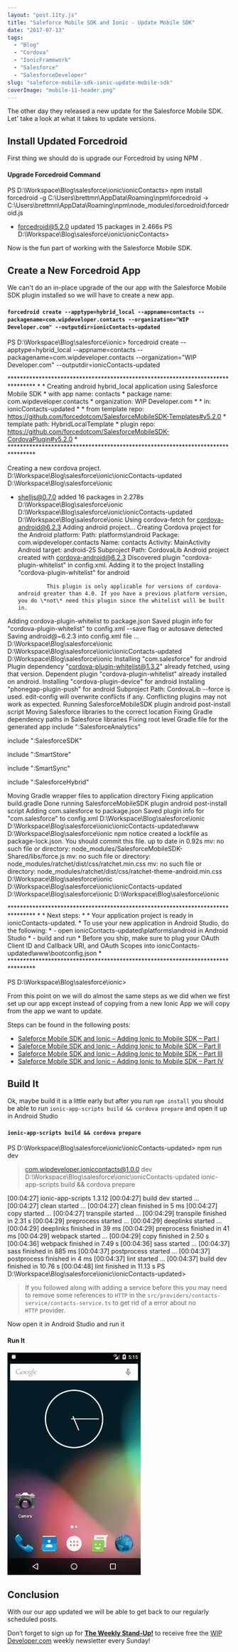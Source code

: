 ```yaml
---
layout: "post.11ty.js"
title: "Saleforce Mobile SDK and Ionic - Update Mobile SDK"
date: "2017-07-13"
tags: 
  - "Blog"
  - "Cordova"
  - "IonicFramework"
  - "Salesforce"
  - "SalesforceDeveloper"
slug: "saleforce-mobile-sdk-ionic-update-mobile-sdk"
coverImage: "mobile-11-header.png"
---
```


The other day they released a new update for the Salesforce Mobile SDK.   Let' take a look at what it takes to update versions.

## Install Updated Forcedroid

First thing we should do is upgrade our Forcedroid by using NPM .

#### Upgrade Forcedroid Command

PS D:\\Workspace\\Blog\\salesforce\\ionic\\ionicContacts> npm install forcedroid -g
C:\\Users\\brettmn\\AppData\\Roaming\\npm\\forcedroid -> C:\\Users\\brettmn\\AppData\\Roaming\\npm\\node\_modules\\forcedroid\\forcedroid.js
+ forcedroid@5.2.0
updated 15 packages in 2.466s
PS D:\\Workspace\\Blog\\salesforce\\ionic\\ionicContacts>

Now is the fun part of working with the Salesforce Mobile SDK.

## Create a New Forcedroid App

We can't do an in-place upgrade of the our app with the Salesforce Mobile SDK plugin installed so we will have to create a new app.

#### `forcedroid create --apptype=hybrid_local --appname=contacts --packagename=com.wipdeveloper.contacts --organization="WIP Developer.com" --outputdir=ionicContacts-updated`

PS D:\\Workspace\\Blog\\salesforce\\ionic> forcedroid create --apptype=hybrid\_local --appname=contacts --packagename=com.wipdeveloper.contacts --organization="WIP Developer.com" --outputdir=ionicContacts-updated

\*\*\*\*\*\*\*\*\*\*\*\*\*\*\*\*\*\*\*\*\*\*\*\*\*\*\*\*\*\*\*\*\*\*\*\*\*\*\*\*\*\*\*\*\*\*\*\*\*\*\*\*\*\*\*\*\*\*\*\*\*\*\*\*\*\*\*\*\*\*\*\*\*\*\*\*\*\*\*\*
\*
\*   Creating android hybrid\_local application using Salesforce Mobile SDK
\*     with app name:        contacts
\*          package name:    com.wipdeveloper.contacts
\*          organization:    WIP Developer.com
\*
\*     in:                   ionicContacts-updated
\*
\*     from template repo:   https://github.com/forcedotcom/SalesforceMobileSDK-Templates#v5.2.0
\*          template path:   HybridLocalTemplate
\*          plugin repo:     https://github.com/forcedotcom/SalesforceMobileSDK-CordovaPlugin#v5.2.0
\*
\*\*\*\*\*\*\*\*\*\*\*\*\*\*\*\*\*\*\*\*\*\*\*\*\*\*\*\*\*\*\*\*\*\*\*\*\*\*\*\*\*\*\*\*\*\*\*\*\*\*\*\*\*\*\*\*\*\*\*\*\*\*\*\*\*\*\*\*\*\*\*\*\*\*\*\*\*\*\*\*

Creating a new cordova project.
D:\\Workspace\\Blog\\salesforce\\ionic\\ionicContacts-updated D:\\Workspace\\Blog\\salesforce\\ionic
+ shelljs@0.7.0
added 16 packages in 2.278s
D:\\Workspace\\Blog\\salesforce\\ionic
D:\\Workspace\\Blog\\salesforce\\ionic\\ionicContacts-updated D:\\Workspace\\Blog\\salesforce\\ionic
Using cordova-fetch for cordova-android@6.2.3
Adding android project...
Creating Cordova project for the Android platform:
        Path: platforms\\android
        Package: com.wipdeveloper.contacts
        Name: contacts
        Activity: MainActivity
        Android target: android-25
Subproject Path: CordovaLib
Android project created with cordova-android@6.2.3
Discovered plugin "cordova-plugin-whitelist" in config.xml. Adding it to the project
Installing "cordova-plugin-whitelist" for android

               This plugin is only applicable for versions of cordova-android greater than 4.0. If you have a previous platform version, you do \*not\* need this plugin since the whitelist will be built in.

Adding cordova-plugin-whitelist to package.json
Saved plugin info for "cordova-plugin-whitelist" to config.xml
--save flag or autosave detected
Saving android@~6.2.3 into config.xml file ...
D:\\Workspace\\Blog\\salesforce\\ionic
D:\\Workspace\\Blog\\salesforce\\ionic\\ionicContacts-updated D:\\Workspace\\Blog\\salesforce\\ionic
Installing "com.salesforce" for android
Plugin dependency "cordova-plugin-whitelist@1.3.2" already fetched, using that version.
Dependent plugin "cordova-plugin-whitelist" already installed on android.
Installing "cordova-plugin-device" for android
Installing "phonegap-plugin-push" for android
Subproject Path: CordovaLib
--force is used. edit-config will overwrite conflicts if any. Conflicting plugins may not work as expected.
Running SalesforceMobileSDK plugin android post-install script
Moving Salesforce libraries to the correct location
Fixing Gradle dependency paths in Salesforce libraries
Fixing root level Gradle file for the generated app
include ":SalesforceAnalytics"

include ":SalesforceSDK"

include ":SmartStore"

include ":SmartSync"

include ":SalesforceHybrid"

Moving Gradle wrapper files to application directory
Fixing application build.gradle
Done running SalesforceMobileSDK plugin android post-install script
Adding com.salesforce to package.json
Saved plugin info for "com.salesforce" to config.xml
D:\\Workspace\\Blog\\salesforce\\ionic
D:\\Workspace\\Blog\\salesforce\\ionic\\ionicContacts-updated\\www D:\\Workspace\\Blog\\salesforce\\ionic
npm notice created a lockfile as package-lock.json. You should commit this file.
up to date in 0.92s
mv: no such file or directory: node\_modules/SalesforceMobileSDK-Shared/libs/force.js
mv: no such file or directory: node\_modules/ratchet/dist/css/ratchet.min.css
mv: no such file or directory: node\_modules/ratchet/dist/css/ratchet-theme-android.min.css
D:\\Workspace\\Blog\\salesforce\\ionic
D:\\Workspace\\Blog\\salesforce\\ionic\\ionicContacts-updated D:\\Workspace\\Blog\\salesforce\\ionic
D:\\Workspace\\Blog\\salesforce\\ionic

\*\*\*\*\*\*\*\*\*\*\*\*\*\*\*\*\*\*\*\*\*\*\*\*\*\*\*\*\*\*\*\*\*\*\*\*\*\*\*\*\*\*\*\*\*\*\*\*\*\*\*\*\*\*\*\*\*\*\*\*\*\*\*\*\*\*\*\*\*\*\*\*\*\*\*\*\*\*\*\*
\*
\*   Next steps:
\*
\*   Your application project is ready in ionicContacts-updated.
\*   To use your new application in Android Studio, do the following:
\*      - open ionicContacts-updated\\platforms\\android in Android Studio
\*      - build and run
\*   Before you ship, make sure to plug your OAuth Client ID and Callback URI, and OAuth Scopes into ionicContacts-updated\\www\\bootconfig.json
\*
\*\*\*\*\*\*\*\*\*\*\*\*\*\*\*\*\*\*\*\*\*\*\*\*\*\*\*\*\*\*\*\*\*\*\*\*\*\*\*\*\*\*\*\*\*\*\*\*\*\*\*\*\*\*\*\*\*\*\*\*\*\*\*\*\*\*\*\*\*\*\*\*\*\*\*\*\*\*\*\*

PS D:\\Workspace\\Blog\\salesforce\\ionic>

From this point on we will do almost the same steps as we did when we first set up our app except instead of copying from a new Ionic App we will copy from the app we want to update.

Steps can be found in the following posts:

- [Saleforce Mobile SDK and Ionic – Adding Ionic to Mobile SDK – Part I](https://wipdeveloper.wpcomstaging.com/2017/07/04/saleforce-mobile-sdk-and-ionic-adding-ionic-to-mobile-sdk-part-i/)
- [Saleforce Mobile SDK and Ionic – Adding Ionic to Mobile SDK – Part II](https://wipdeveloper.wpcomstaging.com/2017/07/05/saleforce-mobile-sdk-ionic-adding-ionic-mobile-sdk-part-ii/)
- [Saleforce Mobile SDK and Ionic – Adding Ionic to Mobile SDK – Part III](https://wipdeveloper.wpcomstaging.com/2017/07/06/saleforce-mobile-sdk-ionic-adding-ionic-mobile-sdk-part-iii/)
- [Saleforce Mobile SDK and Ionic – Adding Ionic to Mobile SDK – Part IV](https://wipdeveloper.wpcomstaging.com/2017/07/10/saleforce-mobile-sdk-ionic-adding-ionic-mobile-sdk-part-iv/)

## Build It

Ok, maybe build it is a little early but after you run `npm install` you should be able to run `ionic-app-scripts build && cordova prepare` and open it up in Android Studio

#### `ionic-app-scripts build && cordova prepare`

PS D:\\Workspace\\Blog\\salesforce\\ionic\\ionicContacts-updated> npm run dev

> com.wipdeveloper.ioniccontacts@1.0.0 dev D:\\Workspace\\Blog\\salesforce\\ionic\\ionicContacts-updated
> ionic-app-scripts build && cordova prepare

\[00:04:27\]  ionic-app-scripts 1.3.12
\[00:04:27\]  build dev started ...
\[00:04:27\]  clean started ...
\[00:04:27\]  clean finished in 5 ms
\[00:04:27\]  copy started ...
\[00:04:27\]  transpile started ...
\[00:04:29\]  transpile finished in 2.31 s
\[00:04:29\]  preprocess started ...
\[00:04:29\]  deeplinks started ...
\[00:04:29\]  deeplinks finished in 39 ms
\[00:04:29\]  preprocess finished in 41 ms
\[00:04:29\]  webpack started ...
\[00:04:29\]  copy finished in 2.50 s
\[00:04:36\]  webpack finished in 7.49 s
\[00:04:36\]  sass started ...
\[00:04:37\]  sass finished in 885 ms
\[00:04:37\]  postprocess started ...
\[00:04:37\]  postprocess finished in 4 ms
\[00:04:37\]  lint started ...
\[00:04:37\]  build dev finished in 10.76 s
\[00:04:48\]  lint finished in 11.13 s
PS D:\\Workspace\\Blog\\salesforce\\ionic\\ionicContacts-updated>

> If you followed along with adding a service before this you may need to remove some references to `HTTP` in the `src/providers/contacts-service/contacts-service.ts` to get rid of a error about no `HTTP` provider.

Now open it in Android Studio and run it

#### Run It

![Run It](images/mobile-11-00.gif)

## Conclusion

With our our app updated we will be able to get back to our regularly scheduled posts.

Don’t forget to sign up for [**The Weekly Stand-Up!**](https://wipdeveloper.wpcomstaging.com/newsletter/) to receive free the [WIP Developer.com](https://wipdeveloper.wpcomstaging.com/) weekly newsletter every Sunday!

